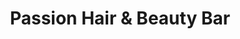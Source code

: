 ---
title: "Passion Hair & Beauty Bar"
url: /norristown/passion-hair-and-beauty-bar/
shop: hairdresser
---